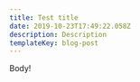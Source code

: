 ```yaml
---
title: Test title
date: 2019-10-23T17:49:22.058Z
description: Description
templateKey: blog-post
---
```


Body!
